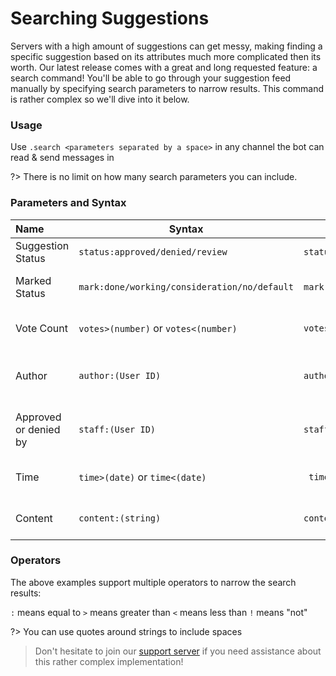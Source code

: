 # Searching Suggestions

Servers with a high amount of suggestions can get messy, making finding a specific suggestion based on its attributes much more complicated then its worth. Our latest release comes with a great and long requested feature: a search command! You'll be able to go through your suggestion feed manually by specifying search parameters to narrow results. This command is rather complex so we'll dive into it below.

### Usage
Use `.search <parameters separated by a space>` in any channel the bot can read & send messages in

?> There is no limit on how many search parameters you can include. 

### Parameters and Syntax 


| Name                      | Syntax                                   | Example   | Explanation             |
|:------------------------|--------------------------------------------|------------|---------------------------:|
| Suggestion Status | `status:approved/denied/review` | `status:approved` | Only contains approved suggestions |
| Marked Status | `mark:done/working/consideration/no/default` | `mark:working` | Only contains suggestions [marked](staff/mark.md) as "Working"
| Vote Count | `votes>(number)` or `votes<(number)` | `votes>30` | Only contains suggestions with more than 30 upvotes |
| Author | `author:(User ID)` | `author:327887845270487041` | Only contains suggestions sent by the user 327887845270487041 |
| Approved or denied by | `staff:(User ID)` | `staff:373912954057392138` | Only contains suggestions approved by user 327887845270487041 | 
| Time | `time>(date)` or `time<(date)`  | ` time<8h` | Only contains suggestions sent in the last 8 hours |
| Content | `content:(string)` | `content:"nice`| Only contains suggestions with the word "nice" in them |


### Operators
The above examples support multiple operators to narrow the search results:

`:` means equal to
`>` means greater than
`<` means less than
`!` means "not"

?> You can use quotes around strings to include spaces


> Don't hesitate to join our [support server](https://suggester.js.org/support) if you need assistance about this rather complex implementation!
